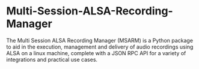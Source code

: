 # Multi-Session-ALSA-Recording-Manager
The Multi Session ALSA Recording Manager (MSARM) is a Python package to aid in the execution, management and delivery of audio recordings using ALSA on a linux machine, complete with a JSON RPC API for a variety of integrations and practical use cases.
